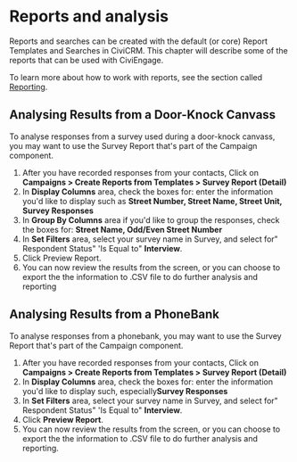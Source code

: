 # Reports and analysis

Reports and searches can be created with the default (or core) Report
Templates and Searches in CiviCRM. This chapter will describe some of
the reports that can be used with CiviEngage.

To learn more about how to work with reports, see the section called
[Reporting](/reporting/what-is-civireport.md).

## Analysing Results from a Door-Knock Canvass

To analyse responses from a survey used during a door-knock canvass, you
may want to use the Survey Report that's part of the Campaign component.

1.  After you have recorded responses from your contacts, Click on
    **Campaigns > Create Reports from Templates > Survey Report
    (Detail)**
2.  In **Display Columns** area, check the boxes for: enter the
    information you'd like to display such as **Street Number, Street
    Name, Street Unit, Survey Responses**
3.  In **Group By Columns** area if you'd like to group the responses,
    check the boxes for: **Street Name, Odd/Even Street Number**
4.  In **Set Filters** area, select your survey name in Survey, and
    select for" Respondent Status" 'Is Equal to" **Interview**.
5.  Click Preview Report.
6.  You can now review the results from the screen, or you can choose to
    export the the information to .CSV file to do further analysis and
    reporting

## Analysing Results from a PhoneBank

To analyse responses from a phonebank, you may want to use the Survey
Report that's part of the Campaign component.

1.  After you have recorded responses from your contacts, Click on
    **Campaigns > Create Reports from Templates > Survey Report
    (Detail)**
2.  In **Display Columns** area, check the boxes for: enter the
    information you'd like to display such, especially**Survey
    Responses**
3.  In **Set Filters** area, select your survey name in Survey, and
    select for" Respondent Status" 'Is Equal to" **Interview**.
4.  Click **Preview Report**.
5.  You can now review the results from the screen, or you can choose to
    export the the information to .CSV file to do further analysis and
    reporting.

